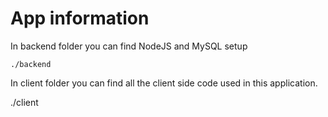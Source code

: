 
# App information

In backend folder you can find NodeJS and MySQL setup 

    ./backend

In client folder you can find all the client side code used in this application.

   ./client
